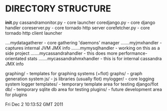 # DIRECTORY STRUCTURE

__init__.py
cassandramonitor.py         - core launcher
coredjango.py               - core django handler
coreserver.py               - core tornado http server 
corefetcher.py              - core tornado http client launcher

....mydatagatherer                  - core gathering 'daemons' manager
.......myjmxhandler                 - captures internal JVM JMX info
.......mymysqlhandler               - working on this as a side project
.......mycassandrahandler           - this does more performance-orientated stats
.......mycassandrahmxhandler        - this is for internal cassandra JMX info

graphing/                   - templates for graphing systems (+flot)
graphs/                     - graph generation system
js/                         - js libraries (usually flot)
mylogger/                   - core logging system logger
templates/                  - temporary template area for testing django/flot
db/                         - temporary sqlite db area for testing
plugins/                    - future development area for plugins



Fri Dec  2 10:13:52 GMT 2011
